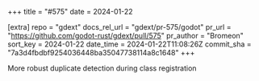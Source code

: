 +++
title = "#575"
date = 2024-01-22

[extra]
repo = "gdext"
docs_rel_url = "gdext/pr-575/godot"
pr_url = "https://github.com/godot-rust/gdext/pull/575"
pr_author = "Bromeon"
sort_key = 2024-01-22
date_time = 2024-01-22T11:08:26Z
commit_sha = "7a3d4fbdbf9254036448ba35047738114a8c1648"
+++

More robust duplicate detection during class registration
